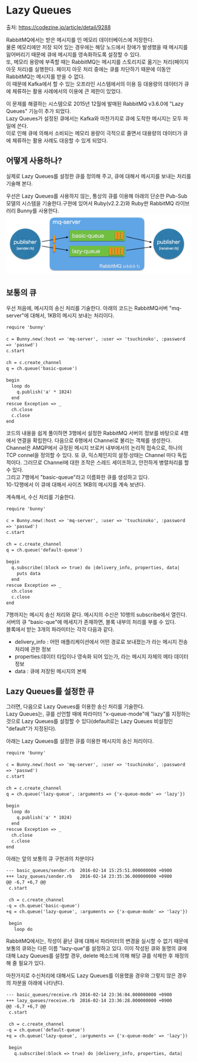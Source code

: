 # Lazy Queues
출처: https://codezine.jp/article/detail/9288  

RabbitMQ에서는 받은 메시지를 인 메모리 데이터베이스에 저장한다.  
물론 메모리에만 저장 되어 있는 경우에는 해당 노드에서 장애가 발생했을 때 메시지를 잃어버리기 때문에 큐에 메시지를 영속화하도록 설정할 수 있다.  
또, 메모리 용량에 부족할 때는 RabbitMQ는 메시지를 스토리지로 옮기는 처리(페이지 아웃 처리)를 실행한다. 페이지 아웃 처리 중에는 큐를 차단하기 때문에 이동안 RabbitMQ는 메시지를 받을 수 없다.  
이 때문에 Kafka에서 할 수 있는 오프라인 시스템에서의 이용 등 대용량의 데이터가 큐에 체류하는 활용 사례에서의 이용에 큰 제한이 있었다.  
  
이 문제를 해결하는 시스템으로 2015년 12월에 발매된 RabbitMQ v3.6.0에 "Lazy Queues" 기능이 추가 되었다.  
Lazy Queues가 설정된 큐에서는 Kafka와 마찬가지로 큐에 도착한 메시지는 모두 파일에 쓴다.  
이로 인해 큐에 의해서 소비되는 메모리 용량이 극적으로 줄면서 대용량의 데이터가 큐에 체류하는 활용 사례도 대응할 수 있게 되었다.  
     

## 어떻게 사용하나?
실제로 Lazy Queues를 설정한 큐를 정의해 주고, 큐에 대해서 메시지를 보내는 처리를 기술해 본다.  
  
우선은 Lazy Queues를 사용하지 않는, 통상의 큐를 이용해 아래의 단순한 Pub-Sub 모델의 시스템을 기술한다.구현에 있어서 Ruby(v2.2.2)와 Ruby판 RabbitMQ 라이브러리 Bunny를 사용한다.  
![AMQP](./images/016.png)  

  
## 보통의 큐
우선 처음에, 메시지의 송신 처리를 기술한다. 아래의 코드는 RabbitMQ서버 "mq-server"에 대해서, 1KB의 메시지 보내는 처리이다.  
```
require 'bunny'

c = Bunny.new(:host => 'mq-server', :user => 'tsuchinoko', :password => 'passwd')
c.start

ch = c.create_channel
q = ch.queue('basic-queue')

begin
  loop do
    q.publish('a' * 1024)
  end
rescue Exception => _
  ch.close
  c.close
end
```
  
코드의 내용을 쉽게 풀이하면 3행에서 설정한 RabbitMQ 서버의 정보를 바탕으로 4행에서 연결을 확립한다.  다음으로 6행에서 Channel로 불리는 객체를 생성한다.  
Channel은 AMQP에서 규정된 메시지 브로커 내부에서의 논리적 접속으로, 하나의 TCP connel을 정의할 수 있다. 또 큐, 익스체인지의 설정·상태는 Channel 마다 독립적이다. 그러므로 Channel에 대한 조작은 스레드 세이프하고, 안전하게 병렬처리를 할 수 있다.  
그리고 7행에서 "basic-queue"라고 이름화한 큐를 생성하고 있다.  
10-12행에서 이 큐에 대해서 사이즈 1KB의 메시지를 계속 보낸다.
  
계속해서, 수신 처리를 기술한다.  
```
require 'bunny'

c = Bunny.new(:host => 'mq-server', :user => 'tsuchinoko', :password => 'passwd')
c.start

ch = c.create_channel
q = ch.queue('default-queue')

begin
  q.subscribe(:block => true) do |delivery_info, properties, data|
    puts data
  end
rescue Exception => _
  ch.close
  c.close
end
```
      
7행까지는 메시지 송신 처리와 같다. 메시지의 수신은 10행의 subscribe에서 열린다.  
서버의 큐 "basic-que"에 메세지가 존재하면, 블록 내부의 처리를 부를 수 있다.  
블록에서 받는 3개의 파라미터는 각각 다음과 같다.  
- delivery_info : 어떤 애플리케이션에서 어떤 경로로 보내졌는가 라는 메시지 전송 처리에 관한 정보
- properties:데이터 타입이나 영속화 되어 있는가, 라는 메시지 자체의 메타 데이터 정보
- data : 큐에 저장된 메시지의 본체
  
  
## Lazy Queues를 설정한 큐
그러면, 다음으로 Lazy Queues를 이용한 송신 처리를 기술한다.  
Lazy Queues는, 큐를 선언할 때에 파라미터 "x-queue-mode"에 "lazy"를 지정하는 것으로 Lazy Queues를 설정할 수 있다(default로는 Lazy Queues 비설정인 "default"가 지정된다).  
  
아래는 Lazy Queues를 설정한 큐를 이용한 메시지의 송신 처리이다.  
```
require 'bunny'

c = Bunny.new(:host => 'mq-server', :user => 'tsuchinoko', :password => 'passwd')
c.start

ch = c.create_channel
q = ch.queue('lazy-queue', :arguments => {'x-queue-mode' => 'lazy'})

begin
  loop do
    q.publish('a' * 1024)
  end
rescue Exception => _
  ch.close
  c.close
end
```
      
아래는 앞의 보통의 큐 구현과의 차분이다  
```
--- basic_queues/sender.rb	2016-02-14 15:25:51.000000000 +0900
+++ lazy_queues/sender.rb	2016-02-14 23:35:36.000000000 +0900
@@ -6,7 +6,7 @@
 c.start
 
 ch = c.create_channel
-q = ch.queue('basic-queue')
+q = ch.queue('lazy-queue', :arguments => {'x-queue-mode' => 'lazy'})
 
 begin
   loop do
```
  
RabbitMQ에서는, 작성이 끝난 큐에 대해서 파라미터의 변경을 실시할 수 없기 때문에 보통의 큐와는 다른 이름 "lazy-que"를 설정하고 있다. 이미 작성된 큐와 동명의 큐에 대해 Lazy Queues를 설정할 경우, delete 메소드에 의해 해당 큐를 삭제한 후 재정의해 줄 필요가 있다.  
  
마찬가지로 수신처리에 대해서도 Lazy Queues를 이용했을 경우와 그렇지 않은 경우의 차분을 아래에 나타낸다.    
```
--- basic_queues/receive.rb	2016-02-14 23:36:04.000000000 +0900
+++ lazy_queues/receive.rb	2016-02-14 23:36:28.000000000 +0900
@@ -6,7 +6,7 @@
 c.start
 
 ch = c.create_channel
-q = ch.queue('default-queue')
+q = ch.queue('lazy-queue', :arguments => {'x-queue-mode' => 'lazy'})
 
 begin
   q.subscribe(:block => true) do |delivery_info, properties, data|
```

